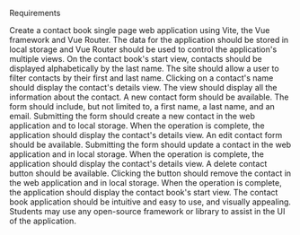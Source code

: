 Requirements

Create a contact book single page web application using Vite, the Vue framework and Vue Router. The data for the application should be stored in local storage and Vue Router should be used to control the application's multiple views.
On the contact book's start view, contacts should be displayed alphabetically by the last name.
The site should allow a user to filter contacts by their first and last name.
Clicking on a contact's name should display the contact's details view. The view should display all the information about the contact.
A new contact form should be available. The form should include, but not limited to, a first name, a last name, and an email. Submitting the form should create a new contact in the web application and to local storage. When the operation is complete, the application should display the contact's details view.
An edit contact form should be available. Submitting the form should update a contact in the web application and in local storage. When the operation is complete, the application should display the contact's details view.
A delete contact button should be available. Clicking the button should remove the contact in the web application and in local storage. When the operation is complete, the application should display the contact book's start view.
The contact book application should be intuitive and easy to use, and visually appealing. Students may use any open-source framework or library to assist in the UI of the application.
